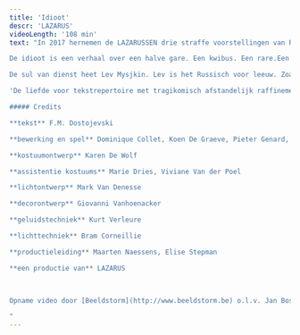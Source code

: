 ```yaml
---
title: 'Idioot'
descr: 'LAZARUS'
videoLength: '108 min'
text: "In 2017 hernemen de LAZARUSSEN drie straffe voorstellingen van Russische schrijvers onder de noemer ‘De Russen komen!’: Oblomow, Idioot en Karamazow. Eén keer Gontsjarow, twee keer Dostojewski. Drie joekels van romans met een serieuze staat van dienst.

De idioot is een verhaal over een halve gare. Een kwibus. Een rare.Een prins, maar niet in de betekenis van koningszoon.

De sul van dienst heet Lev Mysjkin. Lev is het Russisch voor leeuw. Zoals Leo. Lev, Leo. Leeuw. En Mysj is het Russisch voor muis. Lev Mysjkin. Leo Muysmans. Rare held. Een zieke held. Maar ook een heldere zieke. Een leeuw met een muizenhart. - Sukkel. Een muis met een leeuwenhart. - Maar hij is zo lief! Een man uit minstens twee stukken. Wat heeft die Lev Mysjkin? Lef, misschien? - Idioot.

'De liefde voor tekstrepertoire met tragikomisch afstandelijk raffinement tot bij de toeschouwer krijgen, het is LAZARUS die ons blijft verrassen in die formule.' - Liv Laveyne, De Standaard 4\*

##### Credits

**tekst** F.M. Dostojevski

**bewerking en spel** Dominique Collet, Koen De Graeve, Pieter Genard, Günther Lesage , Ryszard Turbiasz, Charlotte Vandermeersch

**kostuumontwerp** Karen De Wolf

**assistentie kostuums** Marie Dries, Viviane Van der Poel

**lichtontwerp** Mark Van Denesse

**decorontwerp** Giovanni Vanhoenacker

**geluidstechniek** Kurt Verleure

**lichttechniek** Bram Corneillie

**productieleiding** Maarten Naessens, Elise Stepman

**een productie van** LAZARUS

‍

Opname video door [Beeldstorm](http://www.beeldstorm.be) o.l.v. Jan Bosteels  

‍"
---
```

